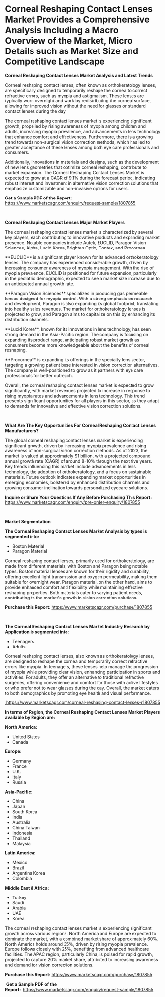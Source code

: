 <p><h1>Corneal Reshaping Contact Lenses Market Provides a Comprehensive Analysis Including a Macro Overview of the Market, Micro Details such as Market Size and Competitive Landscape</h1></p><p><strong>Corneal Reshaping Contact Lenses Market Analysis and Latest Trends</strong></p>
<p><p>Corneal reshaping contact lenses, often known as orthokeratology lenses, are specifically designed to temporarily reshape the cornea to correct refractive errors, such as myopia and astigmatism. These lenses are typically worn overnight and work by redistributing the corneal surface, allowing for improved vision without the need for glasses or standard contact lenses during the day.</p><p>The corneal reshaping contact lenses market is experiencing significant growth, propelled by rising awareness of myopia among children and adults, increasing myopia prevalence, and advancements in lens technology that enhance comfort and effectiveness. Furthermore, there is a growing trend towards non-surgical vision correction methods, which has led to greater acceptance of these lenses among both eye care professionals and consumers. </p><p>Additionally, innovations in materials and designs, such as the development of new lens geometries that optimize corneal reshaping, contribute to market expansion. The Corneal Reshaping Contact Lenses Market is expected to grow at a CAGR of 9.1% during the forecast period, indicating robust interest and investment in alternative vision correction solutions that emphasize customizable and non-invasive options for users.</p></p>
<p><strong>Get a Sample PDF of the Report:&nbsp;</strong> <a href="https://www.marketscagr.com/enquiry/request-sample/1807855?utm_campaign=3642&utm_medium=2&utm_source=Github&utm_content=ia&utm_term=15042025&utm_id=corneal-reshaping-contact-lenses">https://www.marketscagr.com/enquiry/request-sample/1807855</a></p>
<p>&nbsp;</p>
<p><strong>Corneal Reshaping Contact Lenses Major Market Players</strong></p>
<p><p>The corneal reshaping contact lenses market is characterized by several key players, each contributing to innovative products and expanding market presence. Notable companies include Autek, EUCLID, Paragon Vision Sciences, Alpha, Lucid Korea, Brighten Optix, Contex, and Procornea.</p><p>**EUCLID** is a significant player known for its advanced orthokeratology lenses. The company has experienced considerable growth, driven by increasing consumer awareness of myopia management. With the rise of myopia prevalence, EUCLID is positioned for future expansion, particularly in the pediatric demographic, expected to see a market size increase due to an anticipated annual growth rate.</p><p>**Paragon Vision Sciences** specializes in producing gas permeable lenses designed for myopia control. With a strong emphasis on research and development, Paragon is also expanding its global footprint, translating into healthy sales revenues. The market for orthokeratology lenses is projected to grow, and Paragon aims to capitalize on this by enhancing its distribution channels.</p><p>**Lucid Korea**, known for its innovations in lens technology, has seen strong demand in the Asia-Pacific region. The company is focusing on expanding its product range, anticipating robust market growth as consumers become more knowledgeable about the benefits of corneal reshaping.</p><p>**Procornea** is expanding its offerings in the specialty lens sector, targeting a growing patient base interested in vision correction alternatives. The company is well-positioned to grow as it partners with eye care professionals for better outreach.</p><p>Overall, the corneal reshaping contact lenses market is expected to grow significantly, with market revenues projected to increase in response to rising myopia rates and advancements in lens technology. This trend presents significant opportunities for all players in this sector, as they adapt to demands for innovative and effective vision correction solutions.</p></p>
<p>&nbsp;</p>
<p><strong>What Are The Key Opportunities For Corneal Reshaping Contact Lenses Manufacturers?</strong></p>
<p><p>The global corneal reshaping contact lenses market is experiencing significant growth, driven by increasing myopia prevalence and rising awareness of non-surgical vision correction methods. As of 2023, the market is valued at approximately $1 billion, with a projected compound annual growth rate (CAGR) of around 8-10% through the next five years. Key trends influencing this market include advancements in lens technology, the adoption of orthokeratology, and a focus on sustainable materials. Future outlook indicates expanding market opportunities in emerging economies, bolstered by enhanced distribution channels and growing consumer inclination towards personalized eyecare solutions.</p></p>
<p><strong>Inquire or Share Your Questions If Any Before Purchasing This Report:</strong> <a href="https://www.marketscagr.com/enquiry/pre-order-enquiry/1807855?utm_campaign=3642&utm_medium=2&utm_source=Github&utm_content=ia&utm_term=15042025&utm_id=corneal-reshaping-contact-lenses">https://www.marketscagr.com/enquiry/pre-order-enquiry/1807855</a></p>
<p>&nbsp;</p>
<p><strong>Market Segmentation</strong></p>
<p><strong>The Corneal Reshaping Contact Lenses Market Analysis by types is segmented into:</strong></p>
<p><ul><li>Boston Material</li><li>Paragon Material</li></ul></p>
<p><p>Corneal reshaping contact lenses, primarily used for orthokeratology, are made from different materials, with Boston and Paragon being notable types. Boston material lenses are known for their rigidity and durability, offering excellent light transmission and oxygen permeability, making them suitable for overnight wear. Paragon material, on the other hand, aims to provide enhanced comfort and flexibility while maintaining effective reshaping properties. Both materials cater to varying patient needs, contributing to the market's growth in vision correction solutions.</p></p>
<p><strong>Purchase this Report:&nbsp;</strong><a href="https://www.marketscagr.com/purchase/1807855?utm_campaign=3642&utm_medium=2&utm_source=Github&utm_content=ia&utm_term=15042025&utm_id=corneal-reshaping-contact-lenses">https://www.marketscagr.com/purchase/1807855</a></p>
<p>&nbsp;</p>
<p><strong>The Corneal Reshaping Contact Lenses Market Industry Research by Application is segmented into:</strong></p>
<p><ul><li>Teenagers</li><li>Adults</li></ul></p>
<p><p>Corneal reshaping contact lenses, also known as orthokeratology lenses, are designed to reshape the cornea and temporarily correct refractive errors like myopia. In teenagers, these lenses help manage the progression of myopia while providing clear vision, enhancing participation in sports and activities. For adults, they offer an alternative to traditional refractive surgeries, offering convenience and comfort for those with active lifestyles or who prefer not to wear glasses during the day. Overall, the market caters to both demographics by promoting eye health and visual performance.</p></p>
<p><a href="https://www.marketscagr.com/corneal-reshaping-contact-lenses-r1807855?utm_campaign=3642&utm_medium=2&utm_source=Github&utm_content=ia&utm_term=15042025&utm_id=corneal-reshaping-contact-lenses">&nbsp;https://www.marketscagr.com/corneal-reshaping-contact-lenses-r1807855</a></p>
<p><strong>In terms of Region, the Corneal Reshaping Contact Lenses Market Players available by Region are:</strong></p>
<p>
    <p> <strong> North America: </strong>
        <ul>
            <li>United States</li>
            <li>Canada</li>
        </ul>
        </p> 
    <p> <strong> Europe: </strong>
        <ul>
            <li>Germany</li>
            <li>France</li>
            <li>U.K.</li>
            <li>Italy</li>
            <li>Russia</li>
        </ul>
        </p> 
    <p> <strong> Asia-Pacific: </strong>
        <ul>
            <li>China</li>
            <li>Japan</li>
            <li>South Korea</li>
            <li>India</li>
            <li>Australia</li>
            <li>China Taiwan</li>
            <li>Indonesia</li>
            <li>Thailand</li>
            <li>Malaysia</li>
        </ul>
        </p> 
    <p> <strong> Latin America: </strong>
        <ul>
            <li>Mexico</li>
            <li>Brazil</li>
            <li>Argentina Korea</li>
            <li>Colombia</li>
        </ul>
        </p> 
    <p> <strong> Middle East & Africa: </strong>
        <ul>
            <li>Turkey</li>
            <li>Saudi</li>
            <li>Arabia</li>
            <li>UAE</li>
            <li>Korea</li>
        </ul>
    </p>
    </p>
<p><p>The corneal reshaping contact lenses market is experiencing significant growth across various regions. North America and Europe are expected to dominate the market, with a combined market share of approximately 60%. North America holds around 35%, driven by rising myopia prevalence. Europe follows closely with 25%, benefiting from advanced healthcare facilities. The APAC region, particularly China, is poised for rapid growth, projected to capture 20% market share, attributed to increasing awareness and demand for vision correction solutions.</p></p>
<p><strong>Purchase this Report: </strong><a href="https://www.marketscagr.com/purchase/1807855?utm_campaign=3642&utm_medium=2&utm_source=Github&utm_content=ia&utm_term=15042025&utm_id=corneal-reshaping-contact-lenses">https://www.marketscagr.com/purchase/1807855</a></p>
<p>&nbsp;<strong>Get a Sample PDF of the Report:&nbsp;&nbsp;</strong><a href="https://www.marketscagr.com/enquiry/request-sample/1807855?utm_campaign=3642&utm_medium=2&utm_source=Github&utm_content=ia&utm_term=15042025&utm_id=corneal-reshaping-contact-lenses">https://www.marketscagr.com/enquiry/request-sample/1807855</a></p>
<p><strong></strong></p>
<p><p></p><p></p><p></p></p>